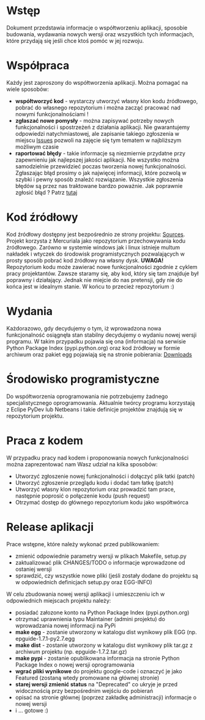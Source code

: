 # Wstęp #

Dokument przedstawia informacje o współtworzeniu aplikacji, sposobie budowania, wydawania nowych wersji oraz wszystkich tych informacjach, które przydają się jeśli chce ktoś pomóc w jej rozwoju.

# Współpraca #

Każdy jest zaproszony do współtworzenia aplikacji. Można pomagać na wiele sposobów:
  * **współtworzyć kod** - wystarczy utworzyć własny klon kodu źródłowego, pobrać do własnego repozytorium i można zacząć pracować nad nowymi funkcjonalnościami !
  * **zgłaszać nowe pomysły** - można zapisywać potrzeby nowych funkcjonalności i spostrzeżeń z działania aplikacji. Nie gwarantujemy odpowiedzi natychmiastowej, ale zapisanie takiego zgłoszenia w miejscu [Issues](http://code.google.com/p/epguide/issues/list) pozwoli na zajęcie się tym tematem w najbliższym możliwym czasie
  * **raportować błędy** - takie informacje są niezmiernie przydatne przy zapewnieniu jak najlepszej jakości aplikacji. Nie wszystko można samodzielnie przewidzieć poczas tworzenia nowej funkcjonalności. Zgłaszając błąd prosimy o jak najwięcej informacji, które pozwolą w szybki i pewny sposób znaleźć rozwiązanie. Wszystkie zgłoszenia błędów są przez nas traktowane bardzo poważnie. Jak poprawnie zgłosić błąd ? Patrz [tutaj](http://www.chiark.greenend.org.uk/~sgtatham/bugs-pl.html)

# Kod źródłowy #

Kod źródłowy dostępny jest bezpośrednio ze strony projektu: [Sources](http://code.google.com/p/epguide/source/checkout). Projekt korzysta z Mercuriala jako repozytorium przechowywania kodu źródłowego. Zarówno w systemie windows jak i linux istnieje multum nakładek i wtyczek do środowisk programistycznych pozwalających w prosty sposób pobrać kod źródłowy na własny dysk.
**UWAGA!** Repozytorium kodu może zawierać nowe funkcjonalności zgodnie z cyklem pracy projektantów. Zawsze staramy się, aby kod, który się tam znajduje był poprawny i działający. Jednak nie miejcie do nas pretensji, gdy nie do końca jest w idealnym stanie. W końcu to przecież repozytorium :)

# Wydania #

Każdorazowo, gdy decydujemy o tym, iż wprowadzona nowa funkcjonalność osiągnęła stan stabilny decydujemy o wydaniu nowej wersji programu. W takim przypadku pojawia się ona (informacja) na serwisie Python Package Index (pypi.python.org) oraz kod źródłowy w formie archiwum oraz pakiet egg pojawiają się na stronie pobierania: [Downloads](http://code.google.com/p/epguide/downloads/list)

# Środowisko programistyczne #

Do współtworzenia oprogramowania nie potrzebujemy żadnego specjalistycznego oprogramowania. Aktualnie twórcy programu korzystają z Eclipe PyDev lub Netbeans i takie definicje projektów znajdują się w repozytorium projektu.

# Praca z kodem #

W przypadku pracy nad kodem i proponowania nowych funkcjonalności można zaprezentować nam Wasz udział na kilka sposobów:
  * Utworzyć zgłoszenie nowej funkcjonalności i dołączyć plik łatki (patch)
  * Utworzyć zgłoszenie przeglądu kodu i dodać tam łatkę (patch)
  * Utworzyć własny klon repozytorium oraz prowadzić tam prace, następnie poprosić o połączenie kodu (push request)
  * Otrzymać dostęp do głównego repozytorium kodu jako współtwórca

# Release aplikacji #

Prace wstępne, które należy wykonać przed publikowaniem:
  * zmienić odpowiednie parametry wersji w plikach Makefile, setup.py
  * zaktualizować plik CHANGES/TODO o informacje wprowadzone od ostaniej wersji
  * sprawdzić, czy wszystkie nowe pliki (jeśli zostały dodane do projektu są w odpowiednich definicjach setup.py oraz EGG-INFO)

W celu zbudowania nowej wersji aplikacji i umieszczeniu ich w odpowiednich miejscach projektu należy:
  * posiadać załozone konto na Python Package Index (pypi.python.org)
  * otrzymać uprawnienia typu Maintainer (admini projektu) do wprowadzania nowej informacji na PyPi
  * **make egg** - zostanie utworzony w katalogu dist wynikowy plik EGG (np. epguide-1.7.1-py2.7.egg
  * **make dist** - zostanie utworzony w katalogu dist wynikowy plik tar.gz z archiwum projektu (np. epguide-1.7.2.tar.gz)
  * **make pypi** - zostanie opublikowana informacja na stronie Python Package Index o nowej wersji oprogramowania
  * **wgrać pliki wynikowe** do projektu google-code i oznaczyć je jako Featured (zostaną wtedy promowane na głównej stronie)
  * **starej wersji zmienić status** na "Deprecated" co ukryje je przed widocznością przy bezpośrednim wejściu do pobierań
  * opisać na stronie głównej (poprzez zakładkę administracji) informacje o nowej wersji
  * i ... gotowe :)